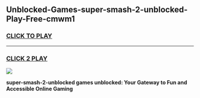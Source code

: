 
## Unblocked-Games-super-smash-2-unblocked-Play-Free-cmwm1
<h3>
<a href="https://premium76.site?title=super-smash-2-unblocked&ref=23A">CLICK TO PLAY</a></h3>
<hr>

<h3>
<a href="https://premium76.site?title=super-smash-2-unblocked&ref=23A">CLICK 2 PLAY</a>
  
</h3>

<a href="https://premium76.site?title=super-smash-2-unblocked&ref=23A"><img src="https://clearcache.store/games.png"></a>


**super-smash-2-unblocked games unblocked: Your Gateway to Fun and Accessible Online Gaming**
